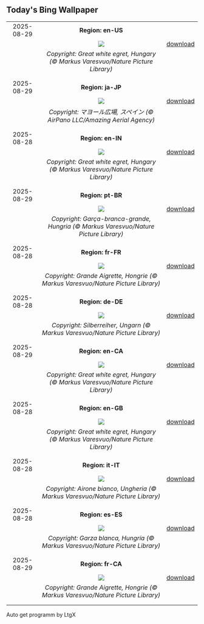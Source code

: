 ## Today's Bing Wallpaper
|      |      |      |
| :----: | :----: | :----: |
|2025-08-29|**Region: en-US**||
||![](https://www.bing.com/th?id=OHR.WhiteEgret_EN-US3605994040_UHD.jpg&pid=hp&w=1152&h=648&rs=1&c=4)| [download](https://www.bing.com/th?id=OHR.WhiteEgret_EN-US3605994040_UHD.jpg)|
||*Copyright: Great white egret, Hungary (© Markus Varesvuo/Nature Picture Library)*
||
|||
|2025-08-29|**Region: ja-JP**||
||![](https://www.bing.com/th?id=OHR.PlazaMayor_JA-JP5661212297_UHD.jpg&pid=hp&w=1152&h=648&rs=1&c=4)| [download](https://www.bing.com/th?id=OHR.PlazaMayor_JA-JP5661212297_UHD.jpg)|
||*Copyright: マヨール広場, スペイン (© AirPano LLC/Amazing Aerial Agency)*
||
|||
|2025-08-28|**Region: en-IN**||
||![](https://www.bing.com/th?id=OHR.WhiteEgret_EN-IN3331960000_UHD.jpg&pid=hp&w=1152&h=648&rs=1&c=4)| [download](https://www.bing.com/th?id=OHR.WhiteEgret_EN-IN3331960000_UHD.jpg)|
||*Copyright: Great white egret, Hungary (© Markus Varesvuo/Nature Picture Library)*
||
|||
|2025-08-29|**Region: pt-BR**||
||![](https://www.bing.com/th?id=OHR.WhiteEgret_PT-BR8998981600_UHD.jpg&pid=hp&w=1152&h=648&rs=1&c=4)| [download](https://www.bing.com/th?id=OHR.WhiteEgret_PT-BR8998981600_UHD.jpg)|
||*Copyright: Garça-branca-grande, Hungria (© Markus Varesvuo/Nature Picture Library)*
||
|||
|2025-08-28|**Region: fr-FR**||
||![](https://www.bing.com/th?id=OHR.WhiteEgret_FR-FR1372532221_UHD.jpg&pid=hp&w=1152&h=648&rs=1&c=4)| [download](https://www.bing.com/th?id=OHR.WhiteEgret_FR-FR1372532221_UHD.jpg)|
||*Copyright: Grande Aigrette, Hongrie (© Markus Varesvuo/Nature Picture Library)*
||
|||
|2025-08-28|**Region: de-DE**||
||![](https://www.bing.com/th?id=OHR.WhiteEgret_DE-DE4529883456_UHD.jpg&pid=hp&w=1152&h=648&rs=1&c=4)| [download](https://www.bing.com/th?id=OHR.WhiteEgret_DE-DE4529883456_UHD.jpg)|
||*Copyright: Silberreiher, Ungarn (© Markus Varesvuo/Nature Picture Library)*
||
|||
|2025-08-29|**Region: en-CA**||
||![](https://www.bing.com/th?id=OHR.WhiteEgret_EN-CA2448116937_UHD.jpg&pid=hp&w=1152&h=648&rs=1&c=4)| [download](https://www.bing.com/th?id=OHR.WhiteEgret_EN-CA2448116937_UHD.jpg)|
||*Copyright: Great white egret, Hungary (© Markus Varesvuo/Nature Picture Library)*
||
|||
|2025-08-28|**Region: en-GB**||
||![](https://www.bing.com/th?id=OHR.WhiteEgret_EN-GB9754251340_UHD.jpg&pid=hp&w=1152&h=648&rs=1&c=4)| [download](https://www.bing.com/th?id=OHR.WhiteEgret_EN-GB9754251340_UHD.jpg)|
||*Copyright: Great white egret, Hungary (© Markus Varesvuo/Nature Picture Library)*
||
|||
|2025-08-28|**Region: it-IT**||
||![](https://www.bing.com/th?id=OHR.WhiteEgret_IT-IT9836668114_UHD.jpg&pid=hp&w=1152&h=648&rs=1&c=4)| [download](https://www.bing.com/th?id=OHR.WhiteEgret_IT-IT9836668114_UHD.jpg)|
||*Copyright: Airone bianco, Ungheria (© Markus Varesvuo/Nature Picture Library)*
||
|||
|2025-08-28|**Region: es-ES**||
||![](https://www.bing.com/th?id=OHR.WhiteEgret_ES-ES8814073965_UHD.jpg&pid=hp&w=1152&h=648&rs=1&c=4)| [download](https://www.bing.com/th?id=OHR.WhiteEgret_ES-ES8814073965_UHD.jpg)|
||*Copyright: Garza blanca, Hungría (© Markus Varesvuo/Nature Picture Library)*
||
|||
|2025-08-29|**Region: fr-CA**||
||![](https://www.bing.com/th?id=OHR.WhiteEgret_FR-CA1756697476_UHD.jpg&pid=hp&w=1152&h=648&rs=1&c=4)| [download](https://www.bing.com/th?id=OHR.WhiteEgret_FR-CA1756697476_UHD.jpg)|
||*Copyright: Grande Aigrette, Hongrie (© Markus Varesvuo/Nature Picture Library)*
||
|||

Auto get programm by LtgX
